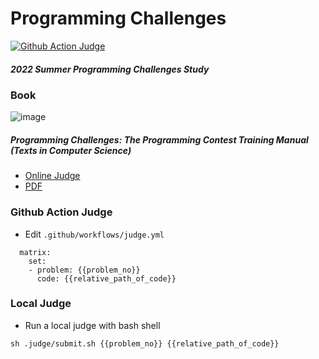 # Programming Challenges

[![Github Action Judge](https://github.com/22S-LGN-PS/programming-challenges/actions/workflows/judge-on-push.yaml/badge.svg)](https://github.com/22S-LGN-PS/programming-challenges/actions/workflows/judge-on-push.yaml)

##### 2022 Summer Programming Challenges Study

### Book

![image](https://images-na.ssl-images-amazon.com/images/I/410wQRDnpwL._SX258_BO1,204,203,200_.jpg)

##### Programming Challenges: The Programming Contest Training Manual (Texts in Computer Science)

- [Online Judge](https://onlinejudge.org/index.php?option=com_onlinejudge&Itemid=8&category=28)
- [PDF](http://acm.cs.buap.mx/downloads/Programming_Challenges.pdf)

### Github Action Judge

- Edit `.github/workflows/judge.yml`

```
  matrix:
    set:
    - problem: {{problem_no}}
      code: {{relative_path_of_code}}
```

### Local Judge

- Run a local judge with bash shell

```
sh .judge/submit.sh {{problem_no}} {{relative_path_of_code}}
```
